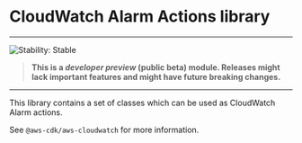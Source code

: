 # CloudWatch Alarm Actions library
<!--BEGIN STABILITY BANNER-->

---

![Stability: Stable](https://img.shields.io/badge/stability-Stable-success.svg?style=for-the-badge)

> **This is a _developer preview_ (public beta) module. Releases might lack important features and might have
> future breaking changes.**

---
<!--END STABILITY BANNER-->

This library contains a set of classes which can be used as CloudWatch Alarm actions.

See `@aws-cdk/aws-cloudwatch` for more information.